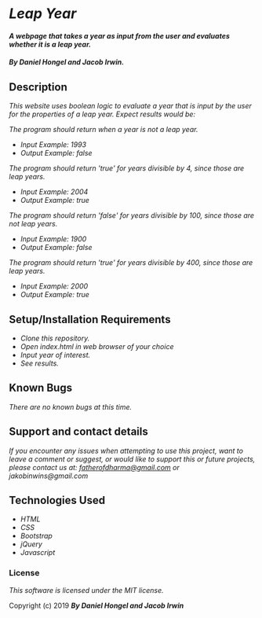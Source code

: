 # _Leap Year_

#### _A webpage that takes a year as input from the user and evaluates whether it is a leap year._

#### _**By Daniel Hongel and Jacob Irwin.**_

## Description

_This website uses boolean logic to evaluate a year that is input by the user for the properties of a leap year. Expect results would be:_

_The program should return when a year is not a leap year._
* _Input Example: 1993_
* _Output Example: false_

_The program should return 'true' for years divisible by 4, since those are leap years._
* _Input Example: 2004_
* _Output Example: true_

_The program should return 'false' for years divisible by 100, since those are not leap years._
* _Input Example: 1900_
* _Output Example: false_

_The program should return 'true' for years divisible by 400, since those are leap years._
* _Input Example: 2000_
* _Output Example: true_

## Setup/Installation Requirements

* _Clone this repository._
* _Open index.html in web browser of your choice_
* _Input year of interest._
* _See results._

## Known Bugs

_There are no known bugs at this time._

## Support and contact details

_If you encounter any issues when attempting to use this project, want to leave a comment or suggest, or would like to support this or future projects, please contact us at:
fatherofdharma@gmail.com or jakobinwins@gmail.com_

## Technologies Used

* _HTML_
* _CSS_
* _Bootstrap_
* _jQuery_
* _Javascript_
### License

*This software is licensed under the MIT license.*

Copyright (c) 2019 **_By Daniel Hongel and Jacob Irwin_**
